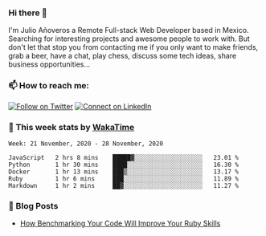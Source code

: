 ### Hi there 👋

I'm Julio Añoveros a Remote Full-stack Web Developer based in Mexico. Searching for interesting projects and awesome people to work with. But don't let that stop you from contacting me if you only want to make friends, grab a beer, have a chat, play chess, discuss some tech ideas, share business opportunities... 

### :mailbox: How to reach me:

[![Follow on Twitter](https://img.shields.io/badge/--twitter?label=Twitter&logo=Twitter&style=social)](https://twitter.com/AnoverosJulio) [![Connect on LinkedIn](https://img.shields.io/badge/--linkedin?label=LinkedIn&logo=LinkedIn&style=social)](https://www.linkedin.com/in/jubaan)

### :construction_worker: This week stats by [WakaTime]('https://wakatime.com')
<!--START_SECTION:waka-->
```text
Week: 21 November, 2020 - 28 November, 2020

JavaScript   2 hrs 8 mins    █████▓░░░░░░░░░░░░░░░░░░░   23.01 % 
Python       1 hr 30 mins    ████░░░░░░░░░░░░░░░░░░░░░   16.30 % 
Docker       1 hr 13 mins    ███▒░░░░░░░░░░░░░░░░░░░░░   13.17 % 
Ruby         1 hr 6 mins     ███░░░░░░░░░░░░░░░░░░░░░░   11.89 % 
Markdown     1 hr 2 mins     ██▓░░░░░░░░░░░░░░░░░░░░░░   11.27 % 
```
<!--END_SECTION:waka-->

### :newspaper: Blog Posts
<!-- BLOG-POST-LIST:START -->
- [How Benchmarking Your Code Will Improve Your Ruby Skills](https://dev.to/jubaan/how-benchmarking-your-code-will-improve-your-ruby-skills-2m83)
<!-- BLOG-POST-LIST:END -->


